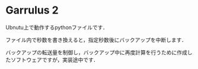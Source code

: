 # Garrulus 2
Ubnutu上で動作するpythonファイルです．

ファイル内で秒数を書き換えると，指定秒数後にバックアップを中断します．

バックアップの転送量を制御し，バックアップ中に再度計算を行うために作成したソフトウェアですが，実装途中です．
